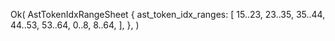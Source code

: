 Ok(
    AstTokenIdxRangeSheet {
        ast_token_idx_ranges: [
            15..23,
            23..35,
            35..44,
            44..53,
            53..64,
            0..8,
            8..64,
        ],
    },
)